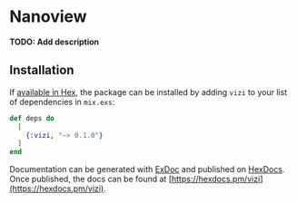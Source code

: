 # Nanoview

**TODO: Add description**

## Installation

If [available in Hex](https://hex.pm/docs/publish), the package can be installed
by adding `vizi` to your list of dependencies in `mix.exs`:

```elixir
def deps do
  [
    {:vizi, "~> 0.1.0"}
  ]
end
```

Documentation can be generated with [ExDoc](https://github.com/elixir-lang/ex_doc)
and published on [HexDocs](https://hexdocs.pm). Once published, the docs can
be found at [https://hexdocs.pm/vizi](https://hexdocs.pm/vizi).

